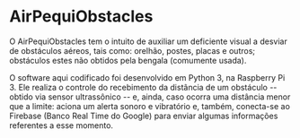# AirPequiObstacles

O AirPequiObstacles tem o intuito de auxiliar um deficiente visual a desviar de obstáculos aéreos, tais como: orelhão, postes, placas e outros; obstáculos estes não obtidos pela bengala (comumente usada).

O software aqui codificado foi desenvolvido em Python 3, na Raspberry Pi 3. Ele realiza o controle do recebimento da distância de um obstáculo -- obtido via sensor ultrassônico -- e, ainda, caso ocorra uma distância menor que a limite: aciona um alerta sonoro e vibratório e, também, conecta-se ao Firebase (Banco Real Time do Google) para enviar algumas informações referentes a esse momento.

